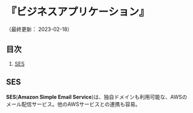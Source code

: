 # 『ビジネスアプリケーション』

（最終更新： 2023-02-18）


## 目次

1. [SES](#ses)


## SES

**SES**(**Amazon Simple Email Service**)は、独自ドメインも利用可能な、AWSのメール配信サービス。他のAWSサービスとの連携も容易。
